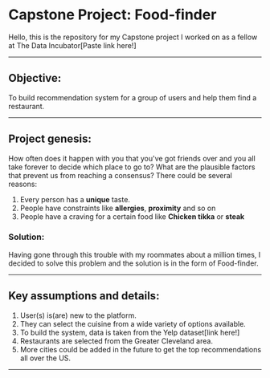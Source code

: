 # Capstone Project: Food-finder

Hello, this is the repository for my Capstone project I worked on as a fellow at The Data Incubator[Paste link here!]

---

## Objective:
To build recommendation system for a group of users and help them find a restaurant.

---
## Project genesis:
How often does it happen with you that you've got friends over and you all take forever to decide which place to go to? What are the plausible factors that prevent us from reaching a consensus? There could be several reasons: 
1. Every person has a **unique** taste.
2. People have constraints like **allergies**, **proximity** and so on
3. People have a craving for a certain food like **Chicken tikka** or **steak**

### Solution:
Having gone through this trouble with my roommates about a million times, I decided to solve this problem and the solution is in the form of Food-finder. 

---
## Key assumptions and details:
1. User(s) is(are) new to the platform.
2. They can select the cuisine from a wide variety of options available.
3. To build the system, data is taken from the Yelp dataset[link here!]
4. Restaurants are selected from the Greater Cleveland area.
5. More cities could be added in the future to get the top recommendations all over the US. 

---
##  
